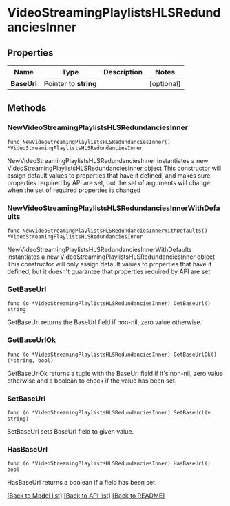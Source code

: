 # VideoStreamingPlaylistsHLSRedundanciesInner

## Properties

Name | Type | Description | Notes
------------ | ------------- | ------------- | -------------
**BaseUrl** | Pointer to **string** |  | [optional] 

## Methods

### NewVideoStreamingPlaylistsHLSRedundanciesInner

`func NewVideoStreamingPlaylistsHLSRedundanciesInner() *VideoStreamingPlaylistsHLSRedundanciesInner`

NewVideoStreamingPlaylistsHLSRedundanciesInner instantiates a new VideoStreamingPlaylistsHLSRedundanciesInner object
This constructor will assign default values to properties that have it defined,
and makes sure properties required by API are set, but the set of arguments
will change when the set of required properties is changed

### NewVideoStreamingPlaylistsHLSRedundanciesInnerWithDefaults

`func NewVideoStreamingPlaylistsHLSRedundanciesInnerWithDefaults() *VideoStreamingPlaylistsHLSRedundanciesInner`

NewVideoStreamingPlaylistsHLSRedundanciesInnerWithDefaults instantiates a new VideoStreamingPlaylistsHLSRedundanciesInner object
This constructor will only assign default values to properties that have it defined,
but it doesn't guarantee that properties required by API are set

### GetBaseUrl

`func (o *VideoStreamingPlaylistsHLSRedundanciesInner) GetBaseUrl() string`

GetBaseUrl returns the BaseUrl field if non-nil, zero value otherwise.

### GetBaseUrlOk

`func (o *VideoStreamingPlaylistsHLSRedundanciesInner) GetBaseUrlOk() (*string, bool)`

GetBaseUrlOk returns a tuple with the BaseUrl field if it's non-nil, zero value otherwise
and a boolean to check if the value has been set.

### SetBaseUrl

`func (o *VideoStreamingPlaylistsHLSRedundanciesInner) SetBaseUrl(v string)`

SetBaseUrl sets BaseUrl field to given value.

### HasBaseUrl

`func (o *VideoStreamingPlaylistsHLSRedundanciesInner) HasBaseUrl() bool`

HasBaseUrl returns a boolean if a field has been set.


[[Back to Model list]](../README.md#documentation-for-models) [[Back to API list]](../README.md#documentation-for-api-endpoints) [[Back to README]](../README.md)


